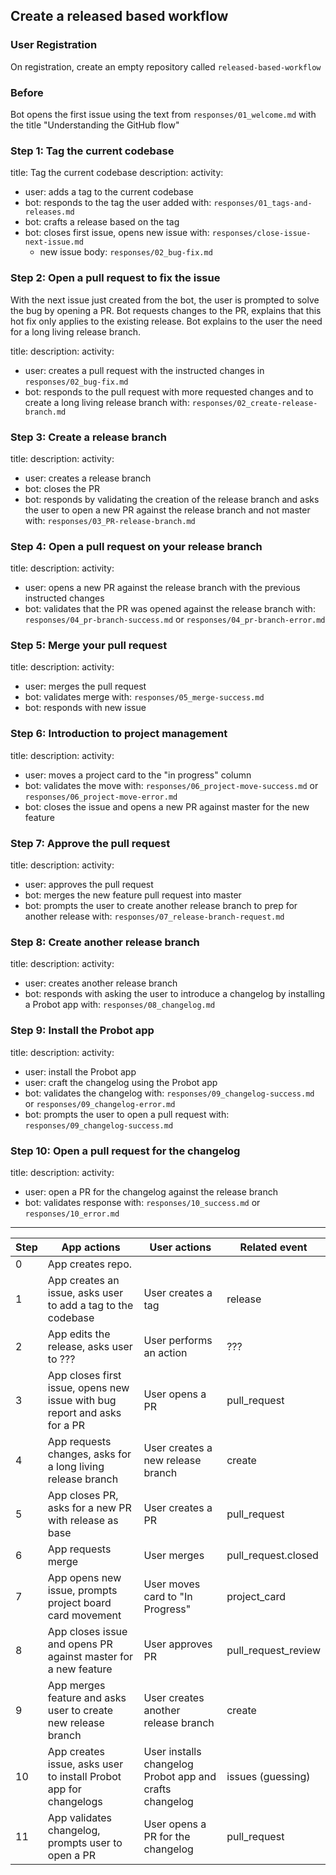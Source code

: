 ## Create a released based workflow

### User Registration

On registration, create an empty repository called `released-based-workflow`

### Before

Bot opens the first issue using the text from `responses/01_welcome.md` with the title "Understanding the GitHub flow"

### Step 1: Tag the current codebase

title: Tag the current codebase
description: <replace-me-with-description>
activity: 
  - user: adds a tag to the current codebase
  - bot: responds to the tag the user added with: `responses/01_tags-and-releases.md`
  - bot: crafts a release based on the tag
  - bot: closes first issue, opens new issue with: `responses/close-issue-next-issue.md`
    - new issue body: `responses/02_bug-fix.md`

### Step 2: Open a pull request to fix the issue <replace-with-better-title>

With the next issue just created from the bot, the user is prompted to solve the bug by opening a PR. Bot requests changes to the PR, explains that this hot fix only applies to the existing release. Bot explains to the user the need for a long living release branch.

title: 
description:
activity:
  - user: creates a pull request with the instructed changes in `responses/02_bug-fix.md`
  - bot: responds to the pull request with more requested changes and to create a long living release branch with: `responses/02_create-release-branch.md`

### Step 3: Create a release branch

title:
description:
activity:
  - user: creates a release branch
  - bot: closes the PR
  - bot: responds by validating the creation of the release branch and asks the user to open a new PR against the release branch and not master with: `responses/03_PR-release-branch.md`

### Step 4: Open a pull request on your release branch

title:
description:
activity:
  - user: opens a new PR against the release branch with the previous instructed changes
  - bot: validates that the PR was opened against the release branch with: `responses/04_pr-branch-success.md` or `responses/04_pr-branch-error.md`
  
### Step 5: Merge your pull request

title:
description:
activity:
  - user: merges the pull request
  - bot: validates merge with: `responses/05_merge-success.md`
  - bot: responds with new issue

### Step 6: Introduction to project management

title: 
description:
activity:
  - user: moves a project card to the "in progress" column
  - bot: validates the move with: `responses/06_project-move-success.md` or `responses/06_project-move-error.md`
  - bot: closes the issue and opens a new PR against master for the new feature

### Step 7: Approve the pull request

title:
description:
activity:
  - user: approves the pull request
  - bot: merges the new feature pull request into master
  - bot: prompts the user to create another release branch to prep for another release with: `responses/07_release-branch-request.md`

### Step 8: Create another release branch

title:
description:
activity:
  - user: creates another release branch
  - bot: responds with asking the user to introduce a changelog by installing a Probot app with: `responses/08_changelog.md`

### Step 9: Install the <replace-me> Probot app

title:
description:
activity:
  - user: install the <replace-me> Probot app
  - user: craft the changelog using the Probot app
  - bot: validates the changelog with: `responses/09_changelog-success.md` or `responses/09_changelog-error.md`
  - bot: prompts the user to open a pull request with: `responses/09_changelog-success.md`

### Step 10: Open a pull request for the changelog

title:
description:
activity:
  - user: open a PR for the changelog against the release branch 
  - bot: validates response with: `responses/10_success.md` or `responses/10_error.md`

---

| Step | App actions                                                               | User actions                                            | Related event       |
|------|---------------------------------------------------------------------------|---------------------------------------------------------|---------------------|
| 0    | App creates repo.                                                         |                                                         |                     |
| 1    | App creates an issue, asks user to add a tag to the codebase              | User creates a tag                                      | release             |
| 2    | App edits the release, asks user to ???                                   | User performs an action                                 | ???                 |
| 3    | App closes first issue, opens new issue with bug report and asks for a PR | User opens a PR                                         | pull_request        |
| 4    | App requests changes, asks for a long living release branch               | User creates a new release branch                       | create              |
| 5    | App closes PR, asks for a new PR with release as base                     | User creates a PR                                       | pull_request        |
| 6    | App requests merge                                                        | User merges                                             | pull_request.closed |
| 7    | App opens new issue, prompts project board card movement                  | User moves card to "In Progress"                        | project_card        |
| 8    | App closes issue and opens PR against master for a new feature            | User approves PR                                        | pull_request_review |
| 9    | App merges feature and asks user to create new release branch             | User creates another release branch                     | create              |
| 10   | App creates issue, asks user to install Probot app for changelogs         | User installs changelog Probot app and crafts changelog | issues (guessing)   |
| 11   | App validates changelog, prompts user to open a PR                        | User opens a PR for the changelog                       | pull_request        |
